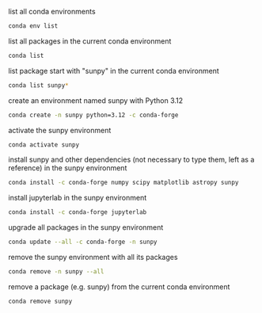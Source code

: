 list all conda environments
```bash
conda env list
```

list all packages in the current conda environment
```bash
conda list
```

list package start with "sunpy" in the current conda environment
```bash
conda list sunpy*
```

create an environment named sunpy with Python 3.12
```bash
conda create -n sunpy python=3.12 -c conda-forge
```

activate the sunpy environment
```bash
conda activate sunpy
```

install sunpy and other dependencies (not necessary to type them, left as a reference) in the sunpy environment
```bash
conda install -c conda-forge numpy scipy matplotlib astropy sunpy
```

install jupyterlab in the sunpy environment
```bash
conda install -c conda-forge jupyterlab
```

upgrade all packages in the sunpy environment
```bash
conda update --all -c conda-forge -n sunpy
```

remove the sunpy environment with all its packages
```bash
conda remove -n sunpy --all
```

remove a package (e.g. sunpy) from the current conda environment
```bash
conda remove sunpy
```